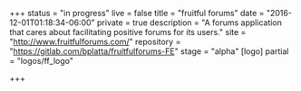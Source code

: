 +++
status = "in progress"
live = false
title = "fruitful forums"
date = "2016-12-01T01:18:34-06:00"
private = true
description = "A forums application that cares about facilitating positive forums for its users."
site = "http://www.fruitfulforums.com/"
repository = "https://gitlab.com/bplatta/fruitfulforums-FE"
stage = "alpha"
[logo]
partial = "logos/ff_logo"

+++

